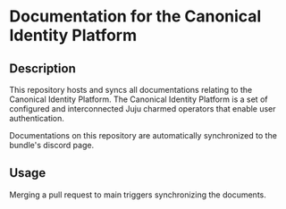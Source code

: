 # Documentation for the Canonical Identity Platform

## Description
This repository hosts and syncs all documentations relating to the Canonical Identity Platform. The Canonical Identity Platform is a set of configured and interconnected Juju charmed operators that enable user authentication.

Documentations on this repository are automatically synchronized to the bundle's discord page.

## Usage
Merging a pull request to main triggers synchronizing the documents. 
